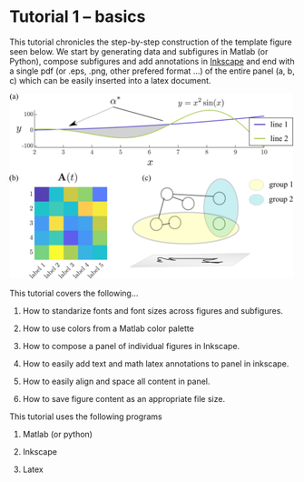 
# Tutorial 1 &ndash; basics

This tutorial chronicles the step-by-step construction of the template figure seen below. We start by generating data and subfigures in Matlab (or Python), compose subfigures and add annotations in [Inkscape](https://inkscape.org/) and end with a single pdf (or .eps, .png, other prefered format ...) of the entire panel (a, b, c) which can be easily inserted into a latex document. 



<img src="figures/demo_panel.png" width="500">



This tutorial covers the following...

1. How to standarize fonts and font sizes across figures and subfigures.

2. How to use colors from a Matlab color palette

3. How to compose a panel of individual figures in Inkscape.

4. How to easily add text and math latex annotations to panel in inkscape.

5. How to easily align and space all content in panel.

6. How to save figure content as an appropriate file size.


This tutorial uses the following programs

1. Matlab (or python)

2. Inkscape

3. Latex
